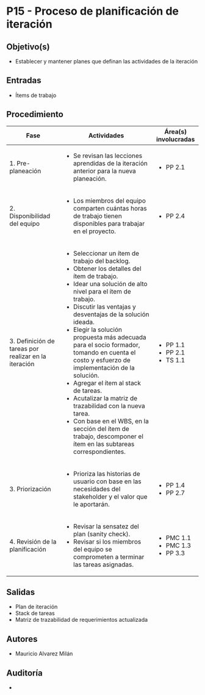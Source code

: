 # P15 - Proceso de planificación de iteración

## Objetivo(s)

- Establecer y mantener planes que definan las actividades de la iteración

## Entradas

- Ítems de trabajo

## Procedimiento

<table>
  <theader>
    <th>Fase</th>
    <th>Actividades</th>
    <th>Área(s) involucradas</th>
  </theader>

  <tbody>
    <tr>
      <td>1. Pre-planeación</td>
      <td>
        <ul align="left">
          <li>Se revisan las lecciones aprendidas de la iteración anterior para la nueva planeación.</li>
        </ul>
      </td>
      <td>
        <ul>
          <li>PP 2.1</li>
        </ul>
      </td>
    </tr>
    <tr>
      <td>2. Disponibilidad del equipo</td>
      <td>
        <ul align="left">
          <li>Los miembros del equipo comparten cuántas horas de trabajo tienen disponibles para trabajar en el proyecto.</li>
        </ul>
      </td>
      <td>
        <ul>
          <li>PP 2.4</li>
        </ul>
      </td>
    </tr>
    <tr>
      <td>3. Definición de tareas por realizar en la iteración</td>
      <td>
        <ul align="left">
          <li>Seleccionar un ítem de trabajo del backlog.</li>
          <li>Obtener los detalles del ítem de trabajo.</li>
          <li>Idear una solución de alto nivel para el ítem de trabajo.</li>
          <li>Discutir las ventajas y desventajas de la solución ideada.</li>
          <li>Elegir la solución propuesta más adecuada para el socio formador, tomando en cuenta el costo y esfuerzo de implementación de la solución.</li>
          <li>Agregar el ítem al stack de tareas.</li>
          <li>Acutalizar la matriz de trazabilidad con la nueva tarea.</li>
          <li>Con base en el WBS, en la sección del ítem de trabajo, descomponer el ítem en las subtareas correspondientes.</li>
        </ul>
      </td>
      <td>
        <ul>
          <li>PP 1.1</li>
          <li>PP 2.1</li>
          <li>TS 1.1</li>
        </ul>
      </td>
    </tr>
    <tr>
      <td>3. Priorización</td>
      <td>
        <ul align="left">
          <li>Prioriza las historias de usuario con base en las necesidades del stakeholder y el valor que le aportarán.</li>
        </ul>
      </td>
      <td>
        <ul>
          <li>PP 1.4</li>
          <li>PP 2.7</li>
        </ul>
      </td>
    </tr>
    <tr>
      <td>4. Revisión de la planificación</td>
      <td>
        <ul align="left">
          <li>Revisar la sensatez del plan (sanity check).</li>
          <li>Revisar si los miembros del equipo se comprometen a terminar las tareas asignadas.</li>
        </ul>
      </td>
      <td>
        <ul>
          <li>PMC 1.1</li>
          <li>PMC 1.3</li>
          <li>PP 3.3</li>
        </ul>
      </td>
    </tr>
  </tbody>
</table>

## Salidas

- Plan de iteración
- Stack de tareas
- Matriz de trazabilidad de requerimientos actualizada

## Autores

- Mauricio Alvarez Milán

## Auditoría

- 
